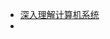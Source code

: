 - [深入理解计算机系统](http://img.zongqilive.cn/%E6%B7%B1%E5%85%A5%E7%90%86%E8%A7%A3%E8%AE%A1%E7%AE%97%E6%9C%BA%E7%B3%BB%E7%BB%9F.pdf)
- 